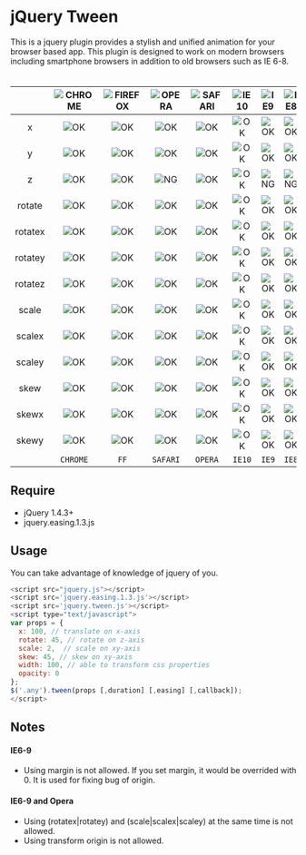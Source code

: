 jQuery Tween
============

This is a jquery plugin provides a stylish and unified animation for your browser based app. 
This plugin is designed to work on modern browsers including smartphone browsers in addition to old browsers such as IE 6-8.
　  

|              | ![CHROME][chrome] | ![FIREFOX][firefox] | ![OPERA][opera]   | ![SAFARI][safari] | ![IE10][ie10] | ![IE9][ie9] | ![IE8][ie8] | ![IE7][ie7] | ![IE6][ie6] |
|:------------:|:---------:|:---------:|:---------:|:---------:|:---------:|:---------:|:---------:|:---------:|:---------:|
| x            | ![OK][OK] | ![OK][OK] | ![OK][OK] | ![OK][OK] | ![OK][OK] | ![OK][OK] | ![OK][OK] | ![OK][OK] | ![OK][OK] |
| y            | ![OK][OK] | ![OK][OK] | ![OK][OK] | ![OK][OK] | ![OK][OK] | ![OK][OK] | ![OK][OK] | ![OK][OK] | ![OK][OK] |
| z            | ![OK][OK] | ![OK][OK] | ![NG][NG] | ![OK][OK] | ![OK][OK] | ![NG][NG] | ![NG][NG] | ![NG][NG] | ![NG][NG] |
| rotate       | ![OK][OK] | ![OK][OK] | ![OK][OK] | ![OK][OK] | ![OK][OK] | ![OK][OK] | ![OK][OK] | ![OK][OK] | ![OK][OK] |
| rotatex      | ![OK][OK] | ![OK][OK] | ![OK][OK] | ![OK][OK] | ![OK][OK] | ![OK][OK] | ![OK][OK] | ![OK][OK] | ![OK][OK] |
| rotatey      | ![OK][OK] | ![OK][OK] | ![OK][OK] | ![OK][OK] | ![OK][OK] | ![OK][OK] | ![OK][OK] | ![OK][OK] | ![OK][OK] |
| rotatez      | ![OK][OK] | ![OK][OK] | ![OK][OK] | ![OK][OK] | ![OK][OK] | ![OK][OK] | ![OK][OK] | ![OK][OK] | ![OK][OK] |
| scale        | ![OK][OK] | ![OK][OK] | ![OK][OK] | ![OK][OK] | ![OK][OK] | ![OK][OK] | ![OK][OK] | ![OK][OK] | ![OK][OK] |
| scalex       | ![OK][OK] | ![OK][OK] | ![OK][OK] | ![OK][OK] | ![OK][OK] | ![OK][OK] | ![OK][OK] | ![OK][OK] | ![OK][OK] |
| scaley       | ![OK][OK] | ![OK][OK] | ![OK][OK] | ![OK][OK] | ![OK][OK] | ![OK][OK] | ![OK][OK] | ![OK][OK] | ![OK][OK] |
| skew         | ![OK][OK] | ![OK][OK] | ![OK][OK] | ![OK][OK] | ![OK][OK] | ![OK][OK] | ![OK][OK] | ![OK][OK] | ![OK][OK] |
| skewx        | ![OK][OK] | ![OK][OK] | ![OK][OK] | ![OK][OK] | ![OK][OK] | ![OK][OK] | ![OK][OK] | ![OK][OK] | ![OK][OK] |
| skewy        | ![OK][OK] | ![OK][OK] | ![OK][OK] | ![OK][OK] | ![OK][OK] | ![OK][OK] | ![OK][OK] | ![OK][OK] | ![OK][OK] |
|              |  `CHROME` |  `FF`   | `SAFARI`    |  `OPERA` |  `IE10`   |   `IE9`   |   `IE8`   |   `IE7`   |   `IE6`|

<!--           | CHROME    | FIREFOX   | OPERA     | SAFARI    | IE10      | IE9       | IE8       | IE7       | IE6       | -->

[chrome]: https://raw.github.com/paulirish/browser-logos/master/chrome/chrome_48x48.png
[firefox]: https://raw.github.com/paulirish/browser-logos/master/firefox/firefox_48x48.png
[opera]: https://raw.github.com/paulirish/browser-logos/master/opera/opera_48x48.png
[safari]: https://raw.github.com/paulirish/browser-logos/master/safari/safari_48x48.png
[ie10]: https://raw.githubusercontent.com/alrra/browser-logos/master/internet-explorer-tile/internet-explorer-tile_48x48.png
[ie9]: https://raw.githubusercontent.com/alrra/browser-logos/master/internet-explorer/internet-explorer_48x48.png
[ie8]: https://raw.githubusercontent.com/alrra/browser-logos/master/archive/internet-explorer_7-8/internet-explorer_7-8_48x48.png
[ie7]: https://raw.githubusercontent.com/alrra/browser-logos/master/archive/internet-explorer_7-8/internet-explorer_7-8_48x48.png
[ie6]: https://raw.githubusercontent.com/alrra/browser-logos/master/archive/internet-explorer_6/internet-explorer_6_48x48.png
[OK]: https://raw.github.com/after12am/jquery.tween.js/master/images/tick.png
[NG]: https://raw.github.com/after12am/jquery.tween.js/master/images/cross.png


## Require

* jQuery 1.4.3+
* jquery.easing.1.3.js


## Usage

You can take advantage of knowledge of jquery of you.

```js
<script src="jquery.js"></script>
<script src='jquery.easing.1.3.js'></script>
<script src='jquery.tween.js'></script>
<script type="text/javascript">
var props = {
  x: 100, // translate on x-axis
  rotate: 45, // rotate on z-axis
  scale: 2,  // scale on xy-axis
  skew: 45, // skew on xy-axis
  width: 100, // able to transform css properties
  opacity: 0
};
$('.any').tween(props [,duration] [,easing] [,callback]);
</script>
```

## Notes

#### IE6-9

* Using margin is not allowed. If you set margin, it would be overrided with 0. It is used for fixing bug of origin.

#### IE6-9 and Opera

* Using (rotatex|rotatey) and (scale|scalex|scaley) at the same time is not allowed.
* Using transform origin is not allowed.

